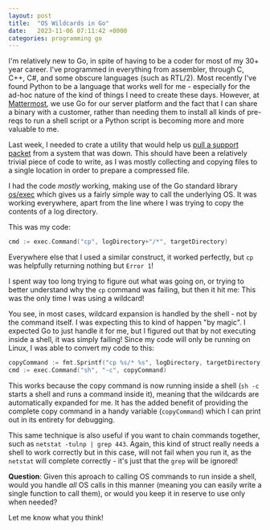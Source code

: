 ```yaml
---
layout: post
title:  "OS Wildcards in Go"
date:   2023-11-06 07:11:42 +0000
categories: programming go
---
```


I'm relatively new to Go, in spite of having to be a coder for most of my 30+ year career.  I've programmed in everything from assembler, 
through C, C++, C#, and some obscure languages (such as RTL/2).  Most recently I've found Python to be a language that works well for me - especially
for the ad-hoc nature of the kind of things I need to create these days.  However, at [Mattermost](https://www.mattermost.com), we use Go
for our server platform and the fact that I can share a binary with a customer, rather than needing them to install all kinds of pre-reqs to
run a shell script or a Python script is becoming more and more valuable to me.

Last week, I needed to crate a utility that would help us [pull a support packet](https://github.com/jlandells/mm-packet-pull) from a system
that was down.  This should have been a relatively trivial piece of code to write, as I was mostly collecting and copying files to a single 
location in order to prepare a compressed file.  

I had the code *mostly* working, making use of the Go standard library [os/exec](https://pkg.go.dev/os/exec@go1.21.3) which gives us a fairly
simple way to call the underlying OS.  It was working everywhere, apart from the line where I was trying to copy the contents of a log directory.

This was my code:

```go
cmd := exec.Command("cp", logDirectory+"/*", targetDirectory)
```

Everywhere else that I used a similar construct, it worked perfectly, but `cp` was helpfully returning nothing but `Error 1`!

I spent way too long trying to figure out what was going on, or trying to better understand why the `cp` command was failing, but then it
hit me: This was the only time I was using a wildcard!

You see, in most cases, wildcard expansion is handled by the shell - not by the command itself.  I was expecting this to kind of happen
"by magic".  I expected Go to just handle it for me, but I figured out that by not executing inside a shell, it was simply failing!  Since my
code will only be running on Linux, I was able to convert my code to this:

```go
copyCommand := fmt.Sprintf("cp %s/* %s", logDirectory, targetDirectory)
cmd := exec.Command("sh", "-c", copyCommand)
```

This works because the copy command is now running inside a shell (`sh -c` starts a shell and runs a command inside it), meaning that the
wildcards are automatically expanded for me.  It has the added benefit of providing the complete copy command in a handy variable (`copyCommand`)
which I can print out in its entirety for debugging.

This same technique is also useful if you want to chain commands together, such as `netstat -tulnp | grep 443`.  Again, this kind of struct
really needs a shell to work correctly but in this case, will not fail when you run it, as the `netstat` will complete correctly - it's just that the
`grep` will be ignored!

**Question**: Given this aproach to calling OS commands to run inside a shell, would you handle *all* OS calls in this manner (meaning you can easily write a 
single function to call them), or would you keep it in reserve to use only when needed?  

Let me know what you think!